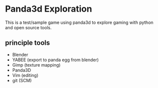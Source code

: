 # Panda3d Exploration

This is a test/sample game using panda3d to explore gaming with python and open source tools.

## principle tools
* Blender
* YABEE (export to panda egg from blender)
* Gimp (texture mapping)
* Panda3D
* Vim (editing)
* git (SCM)
